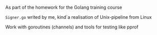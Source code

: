 As part of the homework for the Golang training course

```Signer.go``` writed by me, kind`a realisation of Unix-pipeline from Linux

Work with goroutines (channels) and tools for testing like pprof
